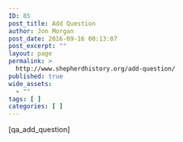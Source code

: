 ```yaml
---
ID: 85
post_title: Add Question
author: Jon Morgan
post_date: 2016-09-16 00:13:07
post_excerpt: ""
layout: page
permalink: >
  http://www.shepherdhistory.org/add-question/
published: true
wide_assets:
  - ""
tags: [ ]
categories: [ ]
---
```

[qa_add_question]